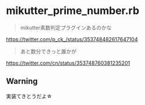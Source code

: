 # mikutter_prime_number.rb

> mikutter素数判定プラグインあるのかな

https://twitter.com/p_ck_/status/353748482617647104

> あと数分できっと誰かが

https://twitter.com/cn/status/353748760381235201

## Warning
実装てきとうだよ☆
